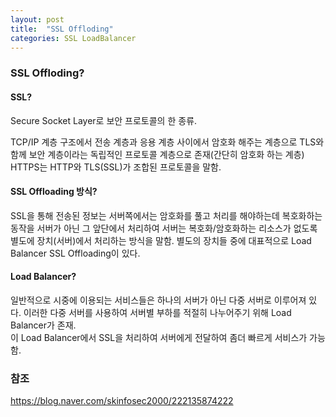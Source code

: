 ```yaml
---
layout: post
title:  "SSL Offloding"
categories: SSL LoadBalancer
---
```

### SSL Offloding?
#### SSL?
Secure Socket Layer로 보안 프로토콜의 한 종류.

TCP/IP 계층 구조에서 전송 계층과 응용 계층 사이에서 암호화 해주는 계층으로 TLS와 함께 보안 계층이라는 독립적인 프로토콜 계층으로 존재(간단히 암호화 하는 계층)
HTTPS는 HTTP와 TLS(SSL)가 조합된 프로토콜을 말함.

#### SSL Offloading 방식?
SSL을 통해 전송된 정보는 서버쪽에서는 암호화를 풀고 처리를 해야하는데
복호화하는 동작을 서버가 아닌 그 앞단에서 처리하여 서버는 복호화/암호화하는 리소스가 없도록 별도에 장치(서버)에서 처리하는 방식을 말함.
별도의 장치들 중에 대표적으로 Load Balancer SSL Offloading이 있다.

#### Load Balancer?
일반적으로 시중에 이용되는 서비스들은 하나의 서버가 아닌 다중 서버로 이루어져 있다.
이러한 다중 서버를 사용하여 서버별 부하를 적절히 나누어주기 위해 Load Balancer가 존재.
<br>
이 Load Balancer에서 SSL을 처리하여 서버에게 전달하여 좀더 빠르게 서비스가 가능함.

### 참조
https://blog.naver.com/skinfosec2000/222135874222